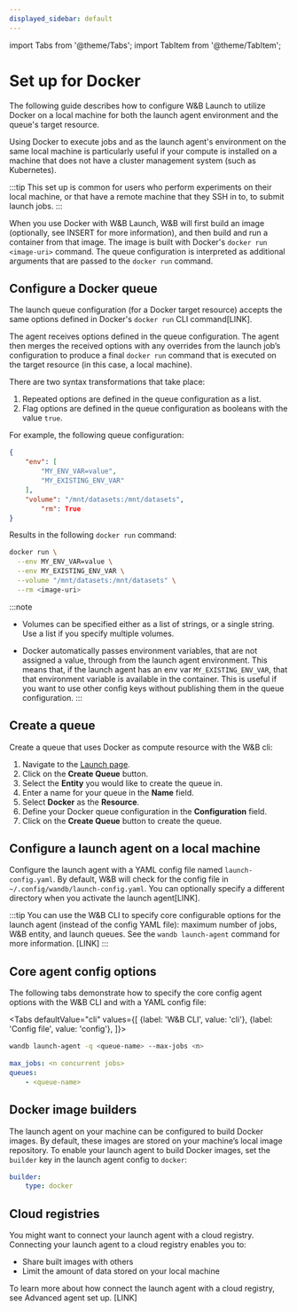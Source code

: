 ```yaml
---
displayed_sidebar: default
---
```

import Tabs from '@theme/Tabs';
import TabItem from '@theme/TabItem';

# Set up for Docker
The following guide describes how to configure W&B Launch to utilize Docker on a local machine for both the launch agent environment and the queue's target resource.

Using Docker to execute jobs and as the launch agent's environment on the same local machine is particularly useful if your compute is installed on a machine that does not have a cluster management system (such as Kubernetes). 

:::tip
This set up is common for users who perform experiments on their local machine, or that have a remote machine that they SSH in to, to submit launch jobs. 
:::

When you use Docker with W&B Launch, W&B will first build an image (optionally, see INSERT for more information), and then build and run a container from that image. The image is built with Docker's `docker run <image-uri>` command. The queue configuration is interpreted as additional arguments that are passed to the `docker run` command.

<!-- Future: Insert diagram -->

## Configure a Docker queue

<!-- The launch queue configuration for a Docker target compute resource accepts the same options defined for the [docker run command](https://www.notion.so/Set-up-for-Docker-e784819393af47e3bba43c648abc67cb?pvs=21). W&B Launch will take the launch queue's configuration you define and reformat it execute the `docker run` command. There are two transformations that take place: -->

The launch queue configuration (for a Docker target resource) accepts the same options defined in Docker's `docker run` CLI command[LINK].

The agent receives options defined in the queue configuration. The agent then merges the received options with any overrides from the launch job’s configuration to produce a final `docker run` command that is executed on the target resource (in this case, a local machine).

There are two syntax transformations that take place:

1. Repeated options are defined in the queue configuration as a list.
2. Flag options are defined in the queue configuration as booleans with the value `true`.

For example, the following queue configuration:

```json 
{
    "env": [
        "MY_ENV_VAR=value",
        "MY_EXISTING_ENV_VAR"
    ],
    "volume": "/mnt/datasets:/mnt/datasets",
		"rm": True
}
```

Results in the following `docker run` command:

```bash
docker run \
  --env MY_ENV_VAR=value \
  --env MY_EXISTING_ENV_VAR \
  --volume "/mnt/datasets:/mnt/datasets" \
  --rm <image-uri>
```

:::note
* Volumes can be specified either as a list of strings, or a single string. Use a list if you specify multiple volumes.

* Docker automatically passes environment variables, that are not assigned a value, through from the launch agent environment. This means that, if the launch agent has an env var `MY_EXISTING_ENV_VAR`, that that environment variable is available in the container. This is useful if you want to use other config keys without publishing them in the queue configuration.
:::

## Create a queue

<!-- <Tabs
  defaultValue="cli"
  values={[
    {label: 'W&B cli', value: 'cli'},
    {label: 'Python SDK', value: 'config'},
  ]}>
  <TabItem value="cli">


1. Navigate to the [Launch page](https://wandb.ai/launch).
2. Click on the **Create Queue** button.
3. Select the **Entity** you would like to create the queue in.
4. Enter a name for your queue in the **Name** field.
5. Select **Docker** as the **Resource**.
6. Define your Docker queue configuration in the **Configuration** field.
7. Click on the **Create Queue** button to create the queue.


  </TabItem>
  <TabItem value="config">This is an orange 🍊</TabItem>
</Tabs> -->
Create a queue that uses Docker as compute resource with the W&B cli:

1. Navigate to the [Launch page](https://wandb.ai/launch).
2. Click on the **Create Queue** button.
3. Select the **Entity** you would like to create the queue in.
4. Enter a name for your queue in the **Name** field.
5. Select **Docker** as the **Resource**.
6. Define your Docker queue configuration in the **Configuration** field.
7. Click on the **Create Queue** button to create the queue.


## Configure a launch agent on a local machine 

Configure the launch agent with a YAML config file named `launch-config.yaml`. By default, W&B will check for the config file in `~/.config/wandb/launch-config.yaml`. You can optionally specify a different directory when you activate the launch agent[LINK].

:::tip
You can use the W&B CLI to specify core configurable options for the launch agent (instead of the config YAML file): maximum number of jobs, W&B entity, and launch queues. See the `wandb launch-agent` command for more information. [LINK]
:::

## Core agent config options

The following tabs demonstrate how to specify the core config agent options with the W&B CLI and with a YAML config file:

<Tabs
  defaultValue="cli"
  values={[
    {label: 'W&B CLI', value: 'cli'},
    {label: 'Config file', value: 'config'},
  ]}>
  <TabItem value="cli">

```bash
wandb launch-agent -q <queue-name> --max-jobs <n>
```

  </TabItem>
  <TabItem value="config">

```yaml title="launch-config.yaml"
max_jobs: <n concurrent jobs>
queues:
	- <queue-name>
```

  </TabItem>
</Tabs>

## Docker image builders 
The launch agent on your machine can be configured to build Docker images. By default, these images are stored on your machine’s local image repository. To enable your launch agent to build Docker images, set the `builder` key in the launch agent config to `docker`:

```yaml title="launch-config.yaml"
builder:
	type: docker
```

## Cloud registries 
You might want to connect your launch agent with a cloud registry. Connecting your launch agent to a cloud registry enables you to:
* Share built images with others
* Limit the amount of data stored on your local machine 

To learn more about how connect the launch agent with a cloud registry, see Advanced agent set up. [LINK]

<!-- 
The following sections outline how to configure a launch queue and agent to execute jobs in Docker on a local machine. 


## Configure a queue for Docker

Create and configure a queue that uses Docker as its compute resource. Docker queue configurations are used to populate `docker run` arguments. Therefore, you can specify any arguments available for the [`docker run`](https://docs.docker.com/engine/reference/commandline/run/) command in your queue configuration.

1. Navigate to the [Launch page](https://wandb.ai/launch).
3. Click on the **Create Queue** button.
4. Select the **Entity** you would like to create the queue in.
5. Enter a name for your queue in the **Name** field.
6. Select **Docker** as the **Resource**. 
7. Define your Docker queue configuration in the **Configuration** field.  
    Place the values in a list within the **Configuration** field to handle options that can be specified more than once:
    For example, the following queue configuration specifies a set of environment variables(`"env"` key) and to bind mount a volume (`"volume"` key):
    ```json title="Queue configuration"
    {
        "env": [
            "MY_ENV_VAR=value",
            "MY_EXISTING_ENV_VAR"
        ],
        "volume": [
            "/mnt/datasets:/mnt/datasets"
        ]
    }
    ```
7. After you configure your queue, click on the **Create Queue** button to create the queue.

![](/images/launch/create-queue.gif)


## Configure a launch agent for Docker
Create and configure a YAML configuration file for the launch agent. At a minimum, you must specify your W&B entity, the maximum number of jobs, and the name of the queue to use for the `entity`, `max_jobs`, and `queues` keys, respectively.

Copy and paste the code block below. Replace the values based on your use case:


```yaml title="~/.config/wandb/launch-config.yaml"
# W&B entity (i.e. user or team) name
entity: entity-name

# Max number of concurrent runs to perform. -1 = no limit
max_jobs: -1

# List of queues to poll.
queues:
  - default
```

You can also specify a specific environment to run the agent on, specify a container registry, and specify a specific Docker builder. 

For more information on optional launch agent configuration options, see the Configure a launch agent page. [LINK]


## Start your agent
1. Go to the Launch page at [https://wandb.ai/launch](https://wandb.ai/launch). 
2. Select the entity from the **Entity** dropdown that contains your queue.
3. Find your queue and click on **View queue**.
4. Click on **Add an agent**. 
5. A modal will cliear. Copy and paste the command to the machine that had the Docker container running. It will look similar to:

```bash
wandb launch-agent -e <entity> -q <queue-name>
```

Replace the values in `<>` with your W&B entity and the name of your queue.

See the [Start an agent](./run-agent.md) for more information on how agents work and for information on optional configuration.

:::info
The launch agent's default behavior is to perform any necessary container builds by running `docker build` on its local host. The agent will execute runs from a Docker queue by running `docker run` on its local host. The agent uses the Docker CLI for these actions, so any Docker CLI configuration that you have set up on your machine will be used by the agent.
:::


## (Optional) Additional queue configurations for Docker

### Specify a GPU for your Docker queue
Add the `gpus` key to your queue resource configuration[LINK] to control which NVIDIA GPU the launch agent uses for executing jobs.

:::note
You will need to install the [NVIDIA container toolkit](https://docs.nvidia.com/datacenter/cloud-native/container-toolkit/install-guide.html) on the machine where your agent is running in order to leverage GPU through Docker.
:::


For example, the following code snippet shows how to [INSERT]:

```json
{
    "gpus": "all"
}
```

For more information, see the relevant [NVIDIA documentation](https://docs.nvidia.com/datacenter/cloud-native/container-toolkit/user-guide.html#gpu-enumeration).

:::info
The `gpus` key of the resource configuration is used to pass values to the `--gpus` argument of `docker run`.
:::



### TensorFlow on GPUs

You might need to specify a custom base image for the container builder for the agent if you have a launch job that will TensorFlow on a GPU. To ensure TensorFlow properly utilizes your GPU, specify a Docker image and its image tag for the `builder.accelerator.base_image` key in the queue resource configuration. 

For example, the following JSON code snippet shows how to specify the  `tensorflow/tensorflow:latest-gpu` base image:

```json
{
    "gpus": "all",
    "builder": {
        "accelerator": {
            "base_image": "tensorflow/tensorflow:latest-gpu"
        }
    }
}
``` -->